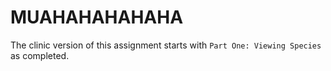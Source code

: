 # MUAHAHAHAHAHA

The clinic version of this assignment starts with `Part One: Viewing Species` as completed.
